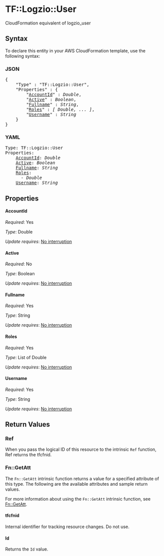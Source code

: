 # TF::Logzio::User

CloudFormation equivalent of logzio_user

## Syntax

To declare this entity in your AWS CloudFormation template, use the following syntax:

### JSON

<pre>
{
    "Type" : "TF::Logzio::User",
    "Properties" : {
        "<a href="#accountid" title="AccountId">AccountId</a>" : <i>Double</i>,
        "<a href="#active" title="Active">Active</a>" : <i>Boolean</i>,
        "<a href="#fullname" title="Fullname">Fullname</a>" : <i>String</i>,
        "<a href="#roles" title="Roles">Roles</a>" : <i>[ Double, ... ]</i>,
        "<a href="#username" title="Username">Username</a>" : <i>String</i>
    }
}
</pre>

### YAML

<pre>
Type: TF::Logzio::User
Properties:
    <a href="#accountid" title="AccountId">AccountId</a>: <i>Double</i>
    <a href="#active" title="Active">Active</a>: <i>Boolean</i>
    <a href="#fullname" title="Fullname">Fullname</a>: <i>String</i>
    <a href="#roles" title="Roles">Roles</a>: <i>
      - Double</i>
    <a href="#username" title="Username">Username</a>: <i>String</i>
</pre>

## Properties

#### AccountId

_Required_: Yes

_Type_: Double

_Update requires_: [No interruption](https://docs.aws.amazon.com/AWSCloudFormation/latest/UserGuide/using-cfn-updating-stacks-update-behaviors.html#update-no-interrupt)

#### Active

_Required_: No

_Type_: Boolean

_Update requires_: [No interruption](https://docs.aws.amazon.com/AWSCloudFormation/latest/UserGuide/using-cfn-updating-stacks-update-behaviors.html#update-no-interrupt)

#### Fullname

_Required_: Yes

_Type_: String

_Update requires_: [No interruption](https://docs.aws.amazon.com/AWSCloudFormation/latest/UserGuide/using-cfn-updating-stacks-update-behaviors.html#update-no-interrupt)

#### Roles

_Required_: Yes

_Type_: List of Double

_Update requires_: [No interruption](https://docs.aws.amazon.com/AWSCloudFormation/latest/UserGuide/using-cfn-updating-stacks-update-behaviors.html#update-no-interrupt)

#### Username

_Required_: Yes

_Type_: String

_Update requires_: [No interruption](https://docs.aws.amazon.com/AWSCloudFormation/latest/UserGuide/using-cfn-updating-stacks-update-behaviors.html#update-no-interrupt)

## Return Values

### Ref

When you pass the logical ID of this resource to the intrinsic `Ref` function, Ref returns the tfcfnid.

### Fn::GetAtt

The `Fn::GetAtt` intrinsic function returns a value for a specified attribute of this type. The following are the available attributes and sample return values.

For more information about using the `Fn::GetAtt` intrinsic function, see [Fn::GetAtt](https://docs.aws.amazon.com/AWSCloudFormation/latest/UserGuide/intrinsic-function-reference-getatt.html).

#### tfcfnid

Internal identifier for tracking resource changes. Do not use.

#### Id

Returns the <code>Id</code> value.

